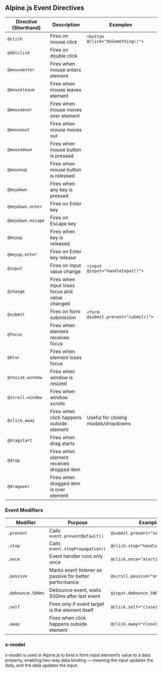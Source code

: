 ## Alpine.js Event Directives
| Directive (Shorthand) | Description                             | Examples                             |
|----------------------|---------------------------------------|------------------------------------|
| `@click`             | Fires on mouse click                   | `<button @click="doSomething()">`  |
| `@dblclick`          | Fires on double click                  |                                    |
| `@mouseenter`        | Fires when mouse enters element        |                                    |
| `@mouseleave`        | Fires when mouse leaves element        |                                    |
| `@mouseover`         | Fires when mouse moves over element    |                                    |
| `@mouseout`          | Fires when mouse moves out              |                                    |
| `@mousedown`         | Fires when mouse button is pressed     |                                    |
| `@mouseup`           | Fires when mouse button is released    |                                    |
| `@keydown`           | Fires when any key is pressed           |                                    |
| `@keydown.enter`     | Fires on Enter key                      |                                    |
| `@keydown.escape`    | Fires on Escape key                     |                                    |
| `@keyup`             | Fires when key is released              |                                    |
| `@keyup.enter`       | Fires on Enter key release              |                                    |
| `@input`             | Fires on input value change             | `<input @input="handleInput()">`   |
| `@change`            | Fires when input loses focus and value changed |                             |
| `@submit`            | Fires on form submission                | `<form @submit.prevent="submit()">`|
| `@focus`             | Fires when element receives focus       |                                    |
| `@blur`              | Fires when element loses focus          |                                    |
| `@resize.window`     | Fires when window is resized            |                                    |
| `@scroll.window`     | Fires when window scrolls                |                                    |
| `@click.away`        | Fires when click happens outside element | Useful for closing modals/dropdowns |
| `@dragstart`         | Fires when drag starts                   |                                    |
| `@drop`              | Fires when element receives dropped item|                                    |
| `@dragover`          | Fires when dragged item is over element |                                    |

### Event Modifiers
| Modifier          | Purpose                                         | Example                      |
|-------------------|------------------------------------------------|------------------------------|
| `.prevent`        | Calls `event.preventDefault()`                   | `@submit.prevent="save()"`    |
| `.stop`           | Calls `event.stopPropagation()`                  | `@click.stop="handleClick()"` |
| `.once`           | Event handler runs only once                      | `@click.once="alert('clicked!')"` |
| `.passive`        | Marks event listener as passive for better performance | `@scroll.passive="onScroll"`  |
| `.debounce.500ms` | Debounce event, waits 500ms after last event     | `@input.debounce.500ms="search"` |
| `.self`           | Fires only if event target is the element itself | `@click.self="close()"`        |
| `.away`           | Fires when click happens outside element          | `@click.away="close()"`        |

### x-model
x-model is used in Alpine.js to bind a form input element’s value to a data property, enabling two-way data binding — meaning the input updates the data, and the data updates the input.